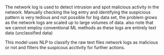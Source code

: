 The network log is used to detect intrusion and spot malicious activity in the network. Manually checking the log entry and identifying the suspicious pattern is very tedious and not possible for big data set, the problem grows as the network logs are scaled up to large volumes of data. also note that we cannot employ conventional ML methods as these logs are entirely text data (unclassified data)


  This model uses NLP to classify the raw text files network logs as malicious or not and filters the suspicous acctivity for further actions. 

